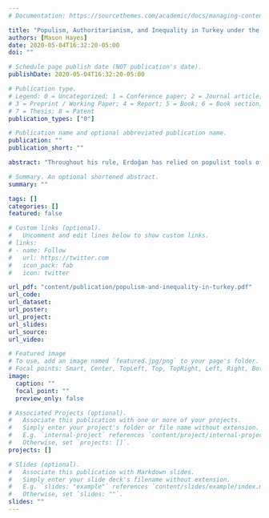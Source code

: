 ```yaml
---
# Documentation: https://sourcethemes.com/academic/docs/managing-content/

title: "Populism, Authoritarianism, and Inequality in Turkey under the AKP"
authors: [Mason Hayes]
date: 2020-05-04T16:32:20-05:00
doi: ""

# Schedule page publish date (NOT publication's date).
publishDate: 2020-05-04T16:32:20-05:00

# Publication type.
# Legend: 0 = Uncategorized; 1 = Conference paper; 2 = Journal article;
# 3 = Preprint / Working Paper; 4 = Report; 5 = Book; 6 = Book section;
# 7 = Thesis; 8 = Patent
publication_types: ["0"]

# Publication name and optional abbreviated publication name.
publication: ""
publication_short: ""

abstract: "Throughout his rule, Erdoğan has relied on populist tools of rhetoric, control, and suppression of his opposition. These populist policies have included the claim to represent the real people of Turkey in their struggle against the elites; expansion of public aid to the poor, especially to AKP loyalists; increased executive power and a dismantling of the judiciary, fueled by widely false allegations of sedition against his political opponents; increased corruption despite the promises to get rid of corruption, and more. As Turkey has become more populist and authoritarian, it has also seen repeated economic failures and increases in economic and political inequality."

# Summary. An optional shortened abstract.
summary: ""

tags: []
categories: []
featured: false

# Custom links (optional).
#   Uncomment and edit lines below to show custom links.
# links:
# - name: Follow
#   url: https://twitter.com
#   icon_pack: fab
#   icon: twitter

url_pdf: "content/publication/populism-and-inequality-in-turkey.pdf"
url_code:
url_dataset:
url_poster:
url_project:
url_slides:
url_source:
url_video:

# Featured image
# To use, add an image named `featured.jpg/png` to your page's folder. 
# Focal points: Smart, Center, TopLeft, Top, TopRight, Left, Right, BottomLeft, Bottom, BottomRight.
image:
  caption: ""
  focal_point: ""
  preview_only: false

# Associated Projects (optional).
#   Associate this publication with one or more of your projects.
#   Simply enter your project's folder or file name without extension.
#   E.g. `internal-project` references `content/project/internal-project/index.md`.
#   Otherwise, set `projects: []`.
projects: []

# Slides (optional).
#   Associate this publication with Markdown slides.
#   Simply enter your slide deck's filename without extension.
#   E.g. `slides: "example"` references `content/slides/example/index.md`.
#   Otherwise, set `slides: ""`.
slides: ""
---
```

